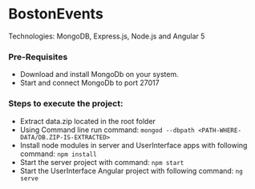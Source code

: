# BostonEvents # 
Technologies: MongoDB, Express.js, Node.js and Angular 5

### Pre-Requisites ###
- Download and install MongoDb on your system. 
- Start and connect MongoDb to port 27017

### Steps to execute the project: ###
- Extract data.zip located in the root folder 
- Using Command line run command: `mongod --dbpath <PATH-WHERE-DATA/DB.ZIP-IS-EXTRACTED>`
- Install node modules in server and UserInterface apps with following command: `npm install`
- Start the server project with command: `npm start`
- Start the UserInterface Angular project with following command: `ng serve`
